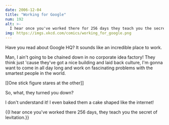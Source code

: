 ```yaml
---
date: 2006-12-04
title: "Working for Google"
num: 192
alt: >-
  I hear once you've worked there for 256 days they teach you the secret of levitation.
img: https://imgs.xkcd.com/comics/working_for_google.png
---
```

Have you read about Google HQ? It sounds like an incredible place to work.

Man, I ain't going to be chained down in no corporate idea factory! They think just 'cause they've got a nice building and laid back culture, I'm gonna want to come in all day long and work on fascinating problems with the smartest people in the world.

[[One stick figure stares at the other]]

So, what, they turned you down?

I don't understand it! I even baked them a cake shaped like the internet!

{{I hear once you've worked there 256 days, they teach you the secret of levitation.}}